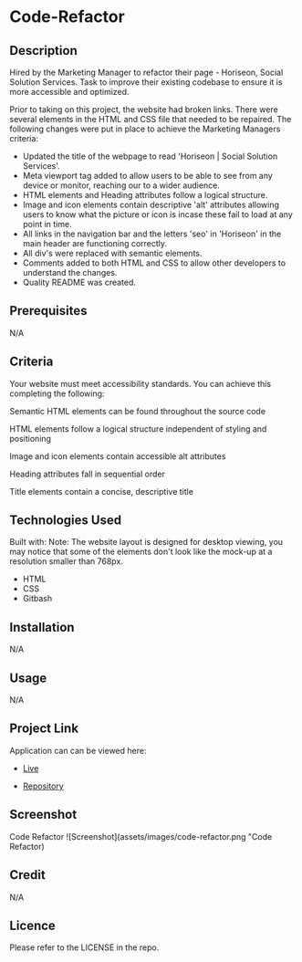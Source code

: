# Code-Refactor

## Description
Hired by the Marketing Manager to refactor their page - Horiseon, Social Solution Services.
Task to improve their existing codebase to ensure it is more accessible and optimized. 

Prior to taking on this project, the website had broken links. There were several elements in the HTML and CSS file that needed to be repaired. The following changes were put in place to achieve the Marketing Managers criteria:

- Updated the title of the webpage to read 'Horiseon | Social Solution Services'.
- Meta viewport tag added to allow users to be able to see from any device or monitor, reaching our to a wider audience.
- HTML elements and Heading attributes follow a logical structure.
- Image and icon elements contain descriptive 'alt' attributes allowing users to know what the picture or icon is incase these fail to load at any point in time.
- All links in the navigation bar and the letters 'seo' in 'Horiseon' in the main header are functioning correctly.
- All div's were replaced with semantic elements.
- Comments added to both HTML and CSS to allow other developers to understand the changes.
- Quality README was created.

## Prerequisites
N/A

## Criteria
Your website must meet accessibility standards. You can achieve this completing the following:

Semantic HTML elements can be found throughout the source code

HTML elements follow a logical structure independent of styling and positioning

Image and icon elements contain accessible alt attributes

Heading attributes fall in sequential order

Title elements contain a concise, descriptive title

## Technologies Used
Built with:
Note: The website layout is designed for desktop viewing, you may notice that some of the elements don't look like the mock-up at a resolution smaller than 768px.
* HTML
* CSS
* Gitbash

## Installation
N/A

## Usage
N/A

## Project Link
Application can can be viewed here: 
* [Live](https://yvonnesarah.github.io/Code-Refactor/)

* [Repository](https://github.com/yvonnesarah/Code-Refactor)


## Screenshot
Code Refactor
![Screenshot](assets/images/code-refactor.png "Code Refactor)

## Credit
N/A

## Licence
Please refer to the LICENSE in the repo.
